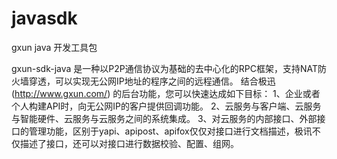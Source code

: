 # javasdk
gxun java 开发工具包

gxun-sdk-java 是一种以P2P通信协议为基础的去中心化的RPC框架，支持NAT防火墙穿透，可以实现无公网IP地址的程序之间的远程通信。
结合极迅(http://www.gxun.com/) 的后台功能，您可以快速达成如下目标：
1、企业或者个人构建API时，向无公网IP的客户提供回调功能。
2、云服务与客户端、云服务与智能硬件、云服务与云服务之间的系统集成。
3、对云服务的内部接口、外部接口的管理功能，区别于yapi、apipost、apifox仅仅对接口进行文档描述，极讯不仅描述了接口，还可以对接口进行数据校验、配置、组网。
